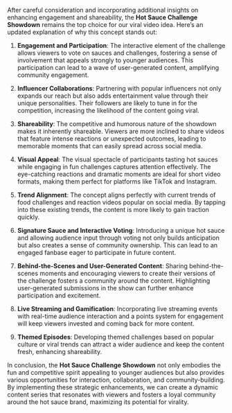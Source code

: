 After careful consideration and incorporating additional insights on enhancing engagement and shareability, the **Hot Sauce Challenge Showdown** remains the top choice for our viral video idea. Here’s an updated explanation of why this concept stands out:

1. **Engagement and Participation**: The interactive element of the challenge allows viewers to vote on sauces and challenges, fostering a sense of involvement that appeals strongly to younger audiences. This participation can lead to a wave of user-generated content, amplifying community engagement.

2. **Influencer Collaborations**: Partnering with popular influencers not only expands our reach but also adds entertainment value through their unique personalities. Their followers are likely to tune in for the competition, increasing the likelihood of the content going viral.

3. **Shareability**: The competitive and humorous nature of the showdown makes it inherently shareable. Viewers are more inclined to share videos that feature intense reactions or unexpected outcomes, leading to memorable moments that can easily spread across social media.

4. **Visual Appeal**: The visual spectacle of participants tasting hot sauces while engaging in fun challenges captures attention effectively. The eye-catching reactions and dramatic moments are ideal for short video formats, making them perfect for platforms like TikTok and Instagram.

5. **Trend Alignment**: The concept aligns perfectly with current trends of food challenges and reaction videos popular on social media. By tapping into these existing trends, the content is more likely to gain traction quickly.

6. **Signature Sauce and Interactive Voting**: Introducing a unique hot sauce and allowing audience input through voting not only builds anticipation but also creates a sense of community ownership. This can lead to an engaged fanbase eager to participate in future content.

7. **Behind-the-Scenes and User-Generated Content**: Sharing behind-the-scenes moments and encouraging viewers to create their versions of the challenge fosters a community around the content. Highlighting user-generated submissions in the show can further enhance participation and excitement.

8. **Live Streaming and Gamification**: Incorporating live streaming events with real-time audience interaction and a points system for engagement will keep viewers invested and coming back for more content.

9. **Themed Episodes**: Developing themed challenges based on popular culture or viral trends can attract a wider audience and keep the content fresh, enhancing shareability.

In conclusion, the **Hot Sauce Challenge Showdown** not only embodies the fun and competitive spirit appealing to younger audiences but also provides various opportunities for interaction, collaboration, and community-building. By implementing these strategic enhancements, we can create a dynamic content series that resonates with viewers and fosters a loyal community around the hot sauce brand, maximizing its potential for virality.